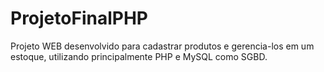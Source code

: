 # ProjetoFinalPHP
Projeto WEB desenvolvido para cadastrar produtos e gerencia-los em um estoque, utilizando principalmente PHP e MySQL como SGBD.
